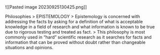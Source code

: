 ![[Pasted image 20230925130425.png]]

Philosophies > EPISTEMOLOGY > Epistemology is concerned with addressing the facts by asking for a definition of what is acceptable knowledge in a field of research and what information is known to be true due to rigorous testing and treated as fact. > This philosophy is most commonly used in “hard” scientific research as it searches for facts and information that can be proved without doubt rather than changeable situations and opinions.